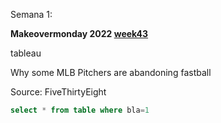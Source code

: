 Semana 1:

**Makeovermonday 2022 [week43](https://data.world/makeovermonday/2022w44)**

tableau

Why some MLB Pitchers are abandoning fastball

Source: FiveThirtyEight

```sql
select * from table where bla=1
```
